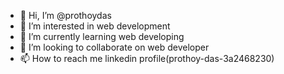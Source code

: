 - 👋 Hi, I’m @prothoydas
- 👀 I’m interested in web development
- 🌱 I’m currently learning web developing
- 💞️ I’m looking to collaborate on web developer
- 📫 How to reach me linkedin profile(prothoy-das-3a2468230)

<!---
prothoydas/prothoydas is a ✨ special ✨ repository because its `README.md` (this file) appears on your GitHub profile.
You can click the Preview link to take a look at your changes.
--->
